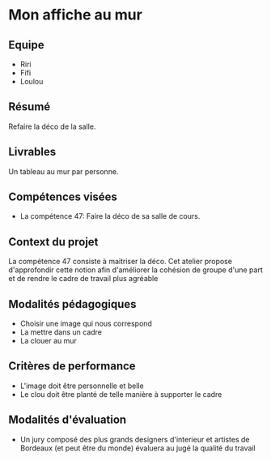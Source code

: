 # Mon affiche au mur

## Equipe
- Riri
- Fifi
- Loulou

## Résumé
Refaire la déco de la salle.

## Livrables
Un tableau au mur par personne.

## Compétences visées
- La compétence 47: Faire la déco de sa salle de cours.

## Context du projet
La compétence 47 consiste à maitriser la déco. Cet atelier propose d'approfondir cette notion afin d'améliorer la cohésion de groupe d'une part et de rendre le cadre de travail plus agréable

## Modalités pédagogiques
- Choisir une image qui nous correspond
- La mettre dans un cadre
- La clouer au mur

## Critères de performance
- L'image doit être personnelle et belle
- Le clou doit être planté de telle manière à supporter le cadre

## Modalités d'évaluation
- Un jury composé des plus grands designers d'interieur et artistes de Bordeaux (et peut être du monde) évaluera au jugé la qualité du travail
